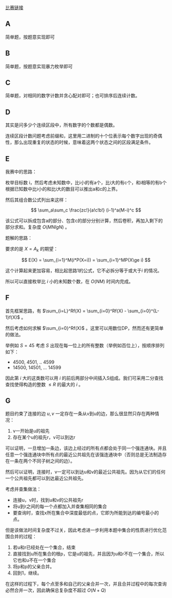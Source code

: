 [比赛链接](https://atcoder.jp/contests/abc295)

## A

简单题，按题意实现即可

## B

简单题，按题意实现暴力枚举即可

## C

简单题，对相同的数字计数并贪心配对即可；也可排序后连续计数。

## D

其实是问多少个连续区段中，所有数字的个数都是偶数。

连续区段计数问题考虑前缀和，这里用二进制的十个位表示每个数字出现的奇偶性，那么出现重复的状态的时候，意味着这两个状态之间的区段满足条件。


## E

我赛中的思路：

枚举目标数 i，然后考虑未知数中，比i小的有a个，比i大的有c个，和i相等的有b个
根据已知数中比i小的和比i大的数目可以推出a和c的上界。

然后其组合数公式列出来这样：

$$
\sum_a\sum_c \frac{zc!}{a!c!b!} (i-1)^a(M-i)^c
$$

该公式可以拆成包含a的部分、包含c的部分分别计算，然后卷积，再加入剩下的部分求和。复杂度 $O(MNlgN)$ 。

题解的思路：

要求的是 $X=A_k$ 的期望：

$$
E(X) = \sum_{i=1}^M(i*P(X=i)) = \sum_{i=1}^MP(X\ge i)
$$

这个计算起来更加容易，相比起思路1的公式，它不必拆分等于或大于$i$ 的情况。

所以可以直接枚举比 $i$ 小的未知数个数，在 $O(NM)$ 时间内完成。

## F

首先框架思路，有 $\sum_{i=L}^Rf(X) = \sum_{i=0}^Rf(X) - \sum_{i=0}^{L-1}f(X)$ 。

然后考虑如何求解 $\sum_{i=0}^Rf(X)$ 。这里可以用数位DP，然而还有更简单的做法。

举例如 $S=45$ 考虑 $S$ 出现在每一位上的所有整数（举例如百位上），按顺序排列如下：

* 4500, 4501, .. 4599
* 14500, 14501, ... 14599

因此第 $i$ 大的这类数可以用 $i$ 的前后两部分中间插入S组成。我们可采用二分查找查找使得构造的整数 $\le R$ 的最大的 $i$ 。

## G

题目约束了连接的边 $u,v$ 一定存在一条从v到u的边，那么很显然只存在两种情况：

1. v一开始是u的祖先
2. 存在某个u的祖先r，v可以到达r

可以证明，一旦增加一条边，该边上经过的所有点都会处于同一个强连通块。并且任意一个强连通块中所有点的最近公共祖先在该强连通块中（否则总是无法制造存在一条在两个不同子树之间的边）。

然后可以证明，连接时，v一定可以到达u和v的最近公共祖先。因为从它们的任何一个公共祖先都可以到达最近公共祖先。

考虑并查集做法：

* 连接u，v时，找到u和v的公共祖先r
* 将u到r之间的每一个点都加入并查集相同的集合
* 要查询时，查找x所在集合中深度最低的点，它即为所能到达的编号最小的点。

但是该做法时间复杂度不过关，因此考虑进一步利用本题中集合的性质进行优化范围合并的过程：

1. 若u和r已经处在一个集合，结束
2. 直接找到u所在集合的根p，它是u的祖先，并且因为u和r不在一个集合，所以它也和u不在一个集合
3. 将p和p的父亲合并。
4. 回到1，继续。

在这样的过程下，每个点至多和自己的父亲合并一次，并且合并过程中的每次查询必然合并一次，因此确保总复杂度不超过 $O(N+Q)$ 